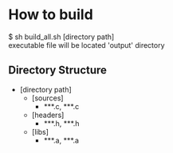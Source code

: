 # How to build
$ sh build_all.sh [directory path]<br>
executable file will be located 'output' directory

## Directory Structure
- [directory path]
    - [sources]
      - ***.c, ***.c
    - [headers]
      - ***.h, ***.h
    - [libs]
      - ***.a, ***.a